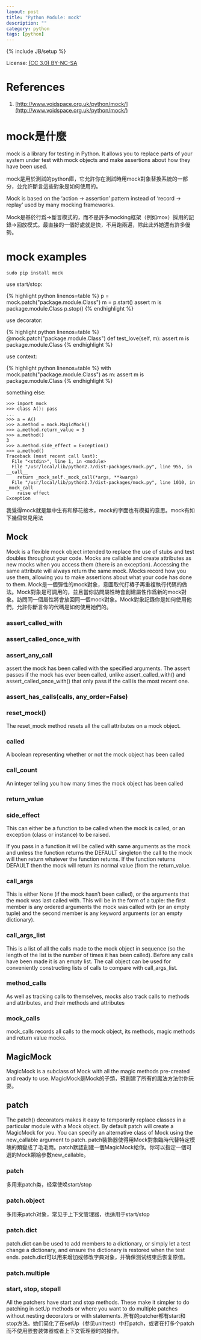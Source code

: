 ```yaml
---
layout: post
title: "Python Module: mock"
description: ""
category: python
tags: [python]
---
```

{% include JB/setup %}

License: [(CC 3.0) BY-NC-SA](http://creativecommons.org/licenses/by-nc-sa/3.0/)

# References
1. [http://www.voidspace.org.uk/python/mock/](http://www.voidspace.org.uk/python/mock/)

# mock是什麼
mock is a library for testing in Python. It allows you to replace parts of your system under test with mock objects and make assertions about how they have been used.

mock是用於測試的python庫，它允許你在測試時用mock對象替換系統的一部分，並允許斷言這些對象是如何使用的。

Mock is based on the ‘action -> assertion’ pattern instead of ‘record -> replay’ used by many mocking frameworks.

Mock是基於行爲->斷言模式的，而不是許多mocking框架（例如mox）採用的記錄->回放模式。最直接的一個好處就是快，不用跑兩遍，除此此外她還有許多優勢。

# mock examples
`sudo pip install mock`

use start/stop:

{% highlight python linenos=table %}
p = mock.patch("package.module.Class")
m = p.start()
assert m is package.module.Class
p.stop()
{% endhighlight %}

use decorator:

{% highlight python linenos=table %}
@mock.patch("package.module.Class")
def test_love(self, m):
    assert m is package.module.Class
{% endhighlight %}

use context:

{% highlight python linenos=table %}
with mock.patch("package.module.Class") as m:
    assert m is package.module.Class
{% endhighlight %}

something else:

    >>> import mock
    >>> class A(): pass
    ...
    >>> a = A()
    >>> a.method = mock.MagicMock()
    >>> a.method.return_value = 3
    >>> a.method()
    3
    >>> a.method.side_effect = Exception()
    >>> a.method()
    Traceback (most recent call last):
      File "<stdin>", line 1, in <module>
      File "/usr/local/lib/python2.7/dist-packages/mock.py", line 955, in __call__
        return _mock_self._mock_call(*args, **kwargs)
      File "/usr/local/lib/python2.7/dist-packages/mock.py", line 1010, in _mock_call
        raise effect
    Exception

我覺得mock就是無中生有和移花接木，mock的字面也有模擬的意思。mock有如下幾個常見用法

## Mock
Mock is a flexible mock object intended to replace the use of stubs and test doubles throughout your code. Mocks are callable and create attributes as new mocks when you access them (there is an exception). Accessing the same attribute will always return the same mock. Mocks record how you use them, allowing you to make assertions about what your code has done to them.
Mock是一個彈性的mock對象，意圖取代打樁子再重複執行代碼的做法。Mock對象是可調用的，並且當你訪問屬性時會創建屬性作爲新的mock對象。訪問同一個屬性將會放回同一個mock對象。Mock對象記錄你是如何使用他們，允許你斷言你的代碼是如何使用她們的。

### assert_called_with
### assert_called_once_with
### assert_any_call
assert the mock has been called with the specified arguments. The assert passes if the mock has ever been called, unlike assert_called_with() and assert_called_once_with() that only pass if the call is the most recent one.

### assert_has_calls(calls, any_order=False)
### reset_mock()
The reset_mock method resets all the call attributes on a mock object.

### called
A boolean representing whether or not the mock object has been called

### call_count
An integer telling you how many times the mock object has been called

### return_value
### side_effect
This can either be a function to be called when the mock is called, or an exception (class or instance) to be raised.

If you pass in a function it will be called with same arguments as the mock and unless the function returns the DEFAULT singleton the call to the mock will then return whatever the function returns. If the function returns DEFAULT then the mock will return its normal value (from the return_value.

### call_args
This is either None (if the mock hasn’t been called), or the arguments that the mock was last called with. This will be in the form of a tuple: the first member is any ordered arguments the mock was called with (or an empty tuple) and the second member is any keyword arguments (or an empty dictionary).

### call_args_list
This is a list of all the calls made to the mock object in sequence (so the length of the list is the number of times it has been called). Before any calls have been made it is an empty list. The call object can be used for conveniently constructing lists of calls to compare with call_args_list.

### method_calls
As well as tracking calls to themselves, mocks also track calls to methods and attributes, and their methods and attributes

### mock_calls
mock_calls records all calls to the mock object, its methods, magic methods and return value mocks.

## MagicMock
MagicMock is a subclass of Mock with all the magic methods pre-created and ready to use.
MagicMock是Mock的子類，預創建了所有的魔法方法供你玩耍。

## patch
The patch() decorators makes it easy to temporarily replace classes in a particular module with a Mock object. By default patch will create a MagicMock for you. You can specify an alternative class of Mock using the new_callable argument to patch.
patch裝飾器使得用Mock對象臨時代替特定模塊的類變成了毛毛雨。patch默認創建一個MagicMock給你。你可以指定一個可選的Mock類給參數new_callable。

### patch
多用来patch类，经常使唤start/stop

### patch.object
多用来patch对象，常见于上下文管理器，也适用于start/stop

### patch.dict
patch.dict can be used to add members to a dictionary, or simply let a test change a dictionary, and ensure the dictionary is restored when the test ends.
patch.dict可以用来增加或修改字典对象，并确保测试结束后恢复原值。

### patch.multiple
### start, stop, stopall
All the patchers have start and stop methods. These make it simpler to do patching in setUp methods or where you want to do multiple patches without nesting decorators or with statements.
所有的patcher都有start和stop方法。她们简化了在setUp（参见unittest）中打patch，或者在打多个patch而不使用嵌套装饰器或者上下文管理器时的操作。
